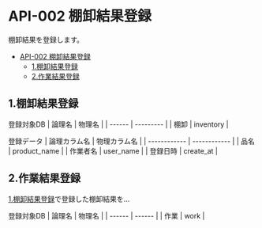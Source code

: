 # API-002 棚卸結果登録

棚卸結果を登録します。

- [API-002 棚卸結果登録](#api-002-棚卸結果登録)
  - [1.棚卸結果登録](#1棚卸結果登録)
  - [2.作業結果登録](#2作業結果登録)

## 1.棚卸結果登録

登録対象DB
| 論理名 |  物理名   |
| ------ | --------- |
| 棚卸   | inventory |

登録データ
| 論理カラム名 | 物理カラム名 |
| ------------ | ------------ |
| 品名         | product_name |
| 作業者名     | user_name    |
| 登録日時     | create_at    |

## 2.作業結果登録

[1.棚卸結果登録](棚卸結果登録)で登録した棚卸結果を…

登録対象DB
| 論理名 | 物理名 |
| ------ | ------ |
| 作業   | work   |